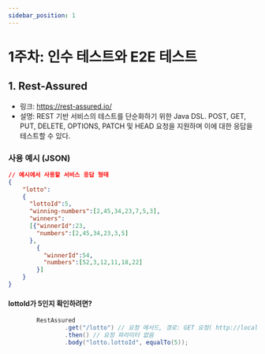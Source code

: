 ```yaml
---
sidebar_position: 1
---
```

# 1주차: 인수 테스트와 E2E 테스트

## 1. Rest-Assured 
- 링크: https://rest-assured.io/
- 설명: REST 기반 서비스의 테스트를 단순화하기 위한 Java DSL. POST, GET, PUT, DELETE, OPTIONS, PATCH 및 HEAD 요청을 지원하며 이에 대한 응답을 테스트할 수 있다.


### 사용 예시 (JSON)

```json
// 예시에서 사용할 서비스 응답 형태
{
    "lotto":
    {
      "lottoId":5, 
      "winning-numbers":[2,45,34,23,7,5,3], 
      "winners":
      [{"winnerId":23,
        "numbers":[2,45,34,23,3,5]
      },
        {
          "winnerId":54,
          "numbers":[52,3,12,11,18,22]
        }]
    }
}
```

#### lottoId가 5인지 확인하려면?
```java
        RestAssured
                .get("/lotto") // 요청 메서드, 경로: GET 요청( http://localhost:8080/lotto 
                .then() // 요청 파라미터 없음
                .body("lotto.lottoId", equalTo(5));
```


    
